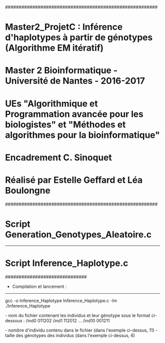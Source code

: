 ########################################################
# Master2_ProjetC : Inférence d'haplotypes à partir de génotypes (Algorithme EM itératif)
# Master 2 Bioinformatique - Université de Nantes - 2016-2017
# UEs "Algorithmique et Programmation avancée pour les biologistes" et "Méthodes et algorithmes pour la bioinformatique"
# Encadrement C. Sinoquet
# Réalisé par Estelle Geffard et Léa Boulongne
########################################################

# Script Generation_Genotypes_Aleatoire.c
------------------------------------------

# Script Inference_Haplotype.c
##############################

- Compilation et lancement :
----------------------------

gcc -o Inference_Haplotype Inference_Haplotype.c -lm
./Inference_Haplotype <fichier> <nombreIndividus> <tailleGenotype>

<fichier> - nom du fichier contenant les individus et leur génotype sous le format ci-dessous : 
/ind0 011202
/ind1 112012
...
/ind10 001211

<nombreIndividu> - nombre d'individu contenu dans le fichier (dans l'exemple ci-dessus, 11)
<tailleGenotype> - taille des génotypes des individus (dans l'exemple ci-dessus, 6)
